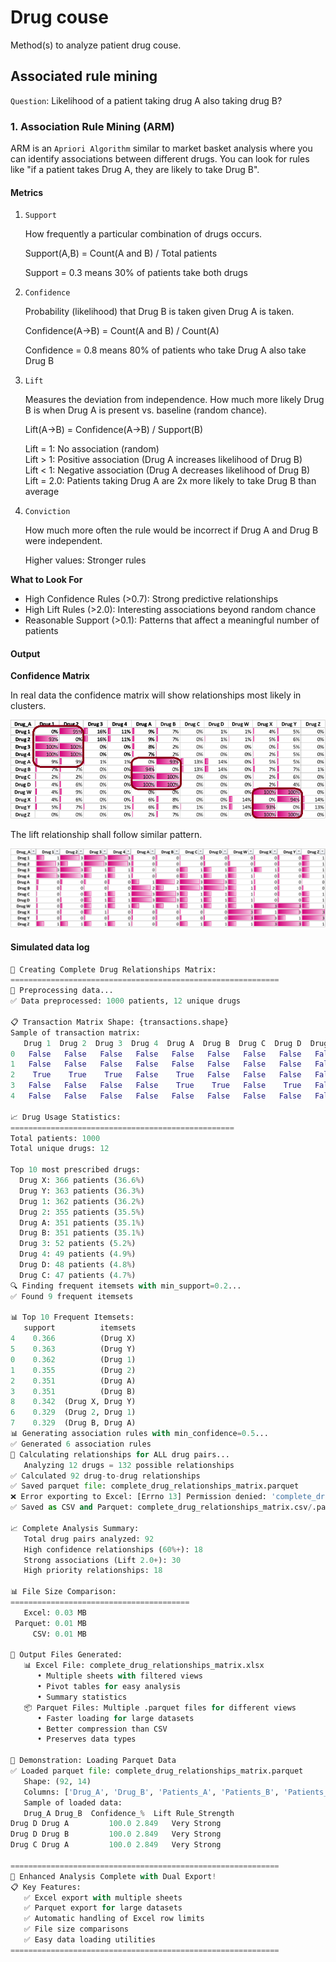 # Drug couse

Method(s) to analyze patient drug couse.


## Associated rule mining

`Question`: Likelihood of a patient taking drug A also taking drug B?


### 1. Association Rule Mining (ARM)

ARM is an `Apriori Algorithm` similar to market basket analysis where you can identify associations between different drugs. You can look for rules like "if a patient takes Drug A, they are likely to take Drug B".

#### Metrics

1. `Support`

    How frequently a particular combination of drugs occurs.

    Support(A,B) = Count(A and B) / Total patients

    Support = 0.3 means 30% of patients take both drugs


2. `Confidence`

    Probability (likelihood) that Drug B is taken given Drug A is taken.

    Confidence(A→B) = Count(A and B) / Count(A)

    Confidence = 0.8 means 80% of patients who take Drug A also take Drug B


3. `Lift`

    Measures the deviation from independence. How much more likely Drug B is when Drug A is present vs. baseline (random chance).

    Lift(A→B) = Confidence(A→B) / Support(B)

    Lift = 1: No association (random)<br>
    Lift > 1: Positive association (Drug A increases likelihood of Drug B)<br>
    Lift < 1: Negative association (Drug A decreases likelihood of Drug B)<br>
    Lift = 2.0: Patients taking Drug A are 2x more likely to take Drug B than average


4. `Conviction`

    How much more often the rule would be incorrect if Drug A and Drug B were independent.

    Higher values: Stronger rules


**What to Look For**

- High Confidence Rules (>0.7): Strong predictive relationships
- High Lift Rules (>2.0): Interesting associations beyond random chance
- Reasonable Support (>0.1): Patterns that affect a meaningful number of patients


#### Output

**Confidence Matrix**

In real data the confidence matrix will show relationships most likely in clusters.

![](./img/confidence_matrix.png)


The lift relationship shall follow similar pattern.

![](./img/lift_matrix.png)


#### Simulated data log

```py
🚀 Creating Complete Drug Relationships Matrix:
============================================================
🔄 Preprocessing data...
✅ Data preprocessed: 1000 patients, 12 unique drugs

📋 Transaction Matrix Shape: {transactions.shape}
Sample of transaction matrix:
   Drug 1  Drug 2  Drug 3  Drug 4  Drug A  Drug B  Drug C  Drug D  Drug W  Drug X  Drug Y  Drug Z
0   False   False   False   False   False   False   False   False   False    True    True   False
1   False   False   False   False   False   False   False   False   False    True    True   False
2    True    True    True   False    True   False   False   False   False   False   False   False
3   False   False   False   False    True    True   False    True   False   False   False   False
4   False   False   False   False   False   False   False   False   False    True    True   False

📈 Drug Usage Statistics:
==================================================
Total patients: 1000
Total unique drugs: 12

Top 10 most prescribed drugs:
  Drug X: 366 patients (36.6%)
  Drug Y: 363 patients (36.3%)
  Drug 1: 362 patients (36.2%)
  Drug 2: 355 patients (35.5%)
  Drug A: 351 patients (35.1%)
  Drug B: 351 patients (35.1%)
  Drug 3: 52 patients (5.2%)
  Drug 4: 49 patients (4.9%)
  Drug D: 48 patients (4.8%)
  Drug C: 47 patients (4.7%)
🔍 Finding frequent itemsets with min_support=0.2...
✅ Found 9 frequent itemsets

📊 Top 10 Frequent Itemsets:
   support          itemsets
4    0.366          (Drug X)
5    0.363          (Drug Y)
0    0.362          (Drug 1)
1    0.355          (Drug 2)
2    0.351          (Drug A)
3    0.351          (Drug B)
8    0.342  (Drug X, Drug Y)
6    0.329  (Drug 2, Drug 1)
7    0.329  (Drug B, Drug A)
📊 Generating association rules with min_confidence=0.5...
✅ Generated 6 association rules
🔄 Calculating relationships for ALL drug pairs...
   Analyzing 12 drugs = 132 possible relationships
✅ Calculated 92 drug-to-drug relationships
✅ Saved parquet file: complete_drug_relationships_matrix.parquet
❌ Error exporting to Excel: [Errno 13] Permission denied: 'complete_drug_relationships_matrix.xlsx'
✅ Saved as CSV and Parquet: complete_drug_relationships_matrix.csv/.parquet

📈 Complete Analysis Summary:
   Total drug pairs analyzed: 92
   High confidence relationships (60%+): 18
   Strong associations (Lift 2.0+): 30
   High priority relationships: 18

📊 File Size Comparison:
========================================
   Excel: 0.03 MB
 Parquet: 0.01 MB
     CSV: 0.01 MB

📁 Output Files Generated:
   📊 Excel File: complete_drug_relationships_matrix.xlsx
      • Multiple sheets with filtered views
      • Pivot tables for easy analysis
      • Summary statistics
   📦 Parquet Files: Multiple .parquet files for different views
      • Faster loading for large datasets
      • Better compression than CSV
      • Preserves data types

🔄 Demonstration: Loading Parquet Data
✅ Loaded parquet file: complete_drug_relationships_matrix.parquet
   Shape: (92, 14)
   Columns: ['Drug_A', 'Drug_B', 'Patients_A', 'Patients_B', 'Patients_Both', 'Support', 'Confidence', 'Confidence_%', 'Lift', 'Leverage', 'Conviction', 'Rule_Strength', 'Clinical_Priority', 'Relationship_Type']
   Sample of loaded data:
   Drug_A Drug_B  Confidence_%  Lift Rule_Strength
Drug D Drug A         100.0 2.849   Very Strong
Drug D Drug B         100.0 2.849   Very Strong
Drug C Drug A         100.0 2.849   Very Strong

============================================================
🎉 Enhanced Analysis Complete with Dual Export!
📋 Key Features:
   ✅ Excel export with multiple sheets
   ✅ Parquet export for large datasets
   ✅ Automatic handling of Excel row limits
   ✅ File size comparisons
   ✅ Easy data loading utilities
============================================================
```
